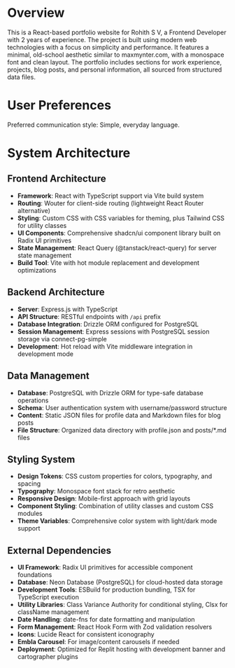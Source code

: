 # Overview

This is a React-based portfolio website for Rohith S V, a Frontend Developer with 2 years of experience. The project is built using modern web technologies with a focus on simplicity and performance. It features a minimal, old-school aesthetic similar to maxmynter.com, with a monospace font and clean layout. The portfolio includes sections for work experience, projects, blog posts, and personal information, all sourced from structured data files.

# User Preferences

Preferred communication style: Simple, everyday language.

# System Architecture

## Frontend Architecture
- **Framework**: React with TypeScript support via Vite build system
- **Routing**: Wouter for client-side routing (lightweight React Router alternative)
- **Styling**: Custom CSS with CSS variables for theming, plus Tailwind CSS for utility classes
- **UI Components**: Comprehensive shadcn/ui component library built on Radix UI primitives
- **State Management**: React Query (@tanstack/react-query) for server state management
- **Build Tool**: Vite with hot module replacement and development optimizations

## Backend Architecture
- **Server**: Express.js with TypeScript
- **API Structure**: RESTful endpoints with `/api` prefix
- **Database Integration**: Drizzle ORM configured for PostgreSQL
- **Session Management**: Express sessions with PostgreSQL session storage via connect-pg-simple
- **Development**: Hot reload with Vite middleware integration in development mode

## Data Management
- **Database**: PostgreSQL with Drizzle ORM for type-safe database operations
- **Schema**: User authentication system with username/password structure
- **Content**: Static JSON files for profile data and Markdown files for blog posts
- **File Structure**: Organized data directory with profile.json and posts/*.md files

## Styling System
- **Design Tokens**: CSS custom properties for colors, typography, and spacing
- **Typography**: Monospace font stack for retro aesthetic
- **Responsive Design**: Mobile-first approach with grid layouts
- **Component Styling**: Combination of utility classes and custom CSS modules
- **Theme Variables**: Comprehensive color system with light/dark mode support

## External Dependencies

- **UI Framework**: Radix UI primitives for accessible component foundations
- **Database**: Neon Database (PostgreSQL) for cloud-hosted data storage
- **Development Tools**: ESBuild for production bundling, TSX for TypeScript execution
- **Utility Libraries**: Class Variance Authority for conditional styling, Clsx for className management
- **Date Handling**: date-fns for date formatting and manipulation
- **Form Management**: React Hook Form with Zod validation resolvers
- **Icons**: Lucide React for consistent iconography
- **Embla Carousel**: For image/content carousels if needed
- **Deployment**: Optimized for Replit hosting with development banner and cartographer plugins